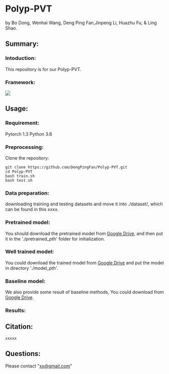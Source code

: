 # Polyp-PVT

by Bo Dong, Wenhai Wang, Deng Ping Fan,Jinpeng Li, Huazhu Fu, & Ling Shao.

## Summary:

### Intoduction:
This repository is for our Polyp-PVT.

### Framework:
![](https://github.com/DengPingFan/Polyp-PVT/Figs/network.png)

## Usage:
### Requirement:
Pytorch 1.3
Python 3.6

### Preprocessing:
Clone the repository:
```
git clone https://github.com/DengPingFan/Polyp-PVT.git
cd Polyp-PVT 
bash train.sh
bash test.sh
```

### Data preparation:
downloading training and testing datasets and move it into ./dataset/, which can be found in this xxxx.

### Pretrained model:
You should download the pretrained model from [Google Drive](xxxx), and then put it in the './pretrained_pth' folder for initialization. 

### Well trained model:
You could download the trained model from [Google Drive](xxxxx) and put the model in directory './model_pth'.

### Baseline model:
We also provide some result of baseline methods, You could download from [Google Drive](xxxxx).

### Results:


## Citation:
```
xxxxx
```

## Questions:
Please contact "xx@gmail.com" 
